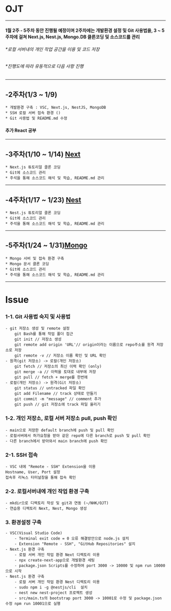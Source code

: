 # OJT
-------------
#### 1월 2주 - 5주차 동안 진행될 예정이며 2주차에는 개발환경 설정 및 Git 사용법을, 3 ~ 5주차에 걸쳐 Next.js, Nest.js, Mongo.DB 클론코딩 및 소스코드를 관리

###### *로컬 서버내의 개인 작업 공간을 이용 및 코드 저장
###### *진행도에 따라 유동적으로 다음 사항 진행
***
## -2주차(1/3 ~ 1/9) 
    * 개발환경 구축 : VSC, Next.js, NestJS, MongoDB
    * SSH 로컬 서버 접속 환경 ()
    * Git 사용법 및 README.md 수정
#### 추가 React 공부 
***
## -3주차(1/10 ~ 1/14) [Next][next]
    * Next.js 튜토리얼 클론 코딩      
    * Git에 소스코드 관리 
    * 주석을 통해 소스코드 해석 및 학습, README.md 관리
***
## -4주차(1/17 ~ 1/23) [Nest][nest]
    * Nest.js 튜토리얼 클론 코딩   
    * Git에 소스코드 관리 
    * 주석을 통해 소스코드 해석 및 학습, README.md 관리 
***
## -5주차(1/24 ~ 1/31)[Mongo][mongo]
    * Mongo 서버 및 접속 환경 구축 
    * Mongo 문서 클론 코딩
    * Git에 소스코드 관리
    * 주석을 통해 소스코드 해석 및 학습, README.md 관리 
*****
# Issue
### 1-1. __Git 사용법 숙지 및 사용법__   
    - git 저장소 생성 및 remote 설정    
        git Bash를 통해 작업 폴더 접근   
        git init // 저장소 생성   
        git remote add origin 'URL'// origin이라는 이름으로 repo주소를 원격 저장소로 저장   
        git remote -v // 저장소 이름 확인 및 URL 확인   
    - 원격(git 저장소) -> 로컬(개인 저장소)   
        git fetch // 저장소의 최신 이력 확인 (only)   
        git merge -a // 이력을 토대로 내부에 저장   
        git pull // fetch + merge를 한번에    
    - 로컬(개인 저장소) -> 원격(Git 저장소)   
        git status // untracked 파일 확인   
        git add Filename // track 상태로 만들기
        git commit -m "message" // comment 추가  
        git push // git 저장소에 track 파일 올리기   
### 1-2. __개인 저장소, 로컬 서버 저장소 pull, push 확인__   
    - main으로 저장한 default branch에 push 및 pull 확인   
    - 로컬서버에서 허가요청을 받아 같은 repo에 다른 branch로 push 및 pull 확인   
    - 다른 branch에서 받아와서 main branch에 push 확인  
### 2-1. __SSH 접속__     
    - VSC 내에 "Remote - SSH" Extension을 이용   
    Hostname, User, Port 설정   
    접속후 리눅스 터미널창을 통해 접속 확인    
### 2-2. __로컬서버내에 개인 작업 환경 구축__   
    - mkdir으로 디렉토리 작성 및 git과 연동 (~/NHK/OJT)  
    - 연습용 디렉토리 Next, Nest, Mongo 생성
### 3. 환경설정 구축
    - VSC(Visual Studio Code)   
        - Terminal exit code = 0 오류 해결방안으로 node.js 설치
        - Extension "Remote - SSH", "GitHub Repositories" 설치   
    - Next.js 환경 구축   
        - 로컬 서버 개인 작업 환경 Next 디렉토리 이용  
        - npx create-next-app으로 개발환경 세팅   
        - package.json Scripts를 수정하여 port 3000 -> 10000 및 npm run 10000으로 시작   
    - Nest.js 환경 구축   
        - 로컬 서버 개인 작업 환경 Nest 디렉토리 이용
        - sudo npm i -g @nestjs/cli  설치   
        - nest new nest-project 프로젝트 생성   
        - src/main.ts의 bootstrap port 3000 -> 10001로 수정 및 package.json 수정 npm run 10001으로 실행  
 [next]: <https://nextjs.org>
 [nest]: <https://nestjs.com>
 [mongo]: <https://mongoosejs.com>